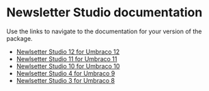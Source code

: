 ﻿# Newsletter Studio documentation
Use the links to navigate to the documentation for your version of the package.

* [Newlsetter Studio 12 for Umbraco 12](12.0.0/)
* [Newlsetter Studio 11 for Umbraco 11](11.0.0/)
* [Newlsetter Studio 10 for Umbraco 10](10.0.0/)
* [Newlsetter Studio 4 for Umbraco 9](4.0.0/)
* [Newlsetter Studio 3 for Umbraco 8](3.0.0/)